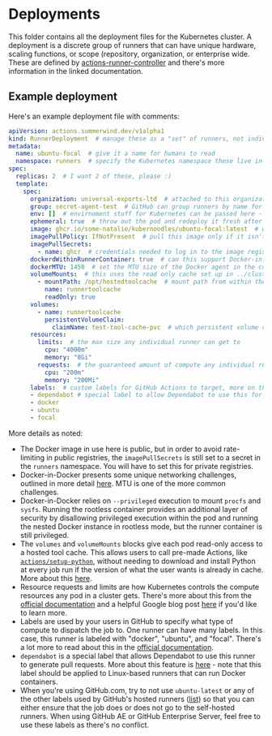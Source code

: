 # Deployments

This folder contains all the deployment files for the Kubernetes cluster.  A deployment is a discrete group of runners that can have unique hardware, scaling functions, or scope (repository, organization, or enterprise wide.  These are defined by [actions-runner-controller](https://github.com/actions-runner-controller/actions-runner-controller#usage) and there's more information in the linked documentation.

## Example deployment

Here's an example deployment file with comments:

```yaml
apiVersion: actions.summerwind.dev/v1alpha1
kind: RunnerDeployment  # manage these as a "set" of runners, not individually
metadata:
  name: ubuntu-focal  # give it a name for humans to read
  namespace: runners  # specify the Kubernetes namespace these live in
spec:
  replicas: 2  # I want 2 of these, please :)
  template:
    spec:
      organization: universal-exports-ltd  # attached to this organization
      group: secret-agent-test  # GitHub can group runners by name for management, so these are in "secret-agent-test"
      env: []  # envirnoment stuff for Kubernetes can be passed here - read `actions-runner-controller` docs before using this, otherwise leave it empty!
      ephemeral: true  # throw out the pod and redeploy it fresh after each run
      image: ghcr.io/some-natalie/kubernoodles/ubuntu-focal:latest  # where is the Docker image to use as a pod
      imagePullPolicy: IfNotPresent  # pull this image only if it isn't already on the Kubernetes node
      imagePullSecrets:
        - name: ghcr  # credentials needed to log in to the image registry, more on this below
      dockerdWithinRunnerContainer: true  # can this support Docker-in-Docker, implies `privileged: true`, more on this below
      dockerMTU: 1450  # set the MTU size of the Docker agent in the container, more on this below
      volumeMounts:  # this uses the read only cache set up in ../cluster-configs/runner-tool-cache.yml, more on this below
        - mountPath: /opt/hostedtoolcache  # mount path from within the container
          name: runnertoolcache
          readOnly: true
      volumes:
        - name: runnertoolcache
          persistentVolumeClaim:
            claimName: test-tool-cache-pvc  # which persistent volume claim to use
      resources:
        limits:  # the max size any individual runner can get to
          cpu: "4000m"
          memory: "8Gi"
        requests:  # the guaranteed amount of compute any individual runner gets
          cpu: "200m"
          memory: "200Mi"
      labels:  # custom labels for GitHub Actions to target, more on this below
      - dependabot # special label to allow Dependabot to use this for compute, more on this below
      - docker
      - ubuntu
      - focal
```

More details as noted:

- The Docker image in use here is public, but in order to avoid rate-limiting in public registries, the `imagePullSecrets` is still set to a secret in the `runners` namespace.  You will have to set this for private registries.
- Docker-in-Docker presents some unique networking challenges, outlined in more detail [here](../docs/tips-and-tricks.md#nested-virtualization).  MTU is one of the more common challenges.
- Docker-in-Docker relies on `--privileged` execution to mount `procfs` and `sysfs`.  Running the rootless container provides an additional layer of security by disallowing privileged execution within the pod and running the nested Docker instance in rootless mode, but the runner container is still privileged.
- The `volumes` and `volumeMounts` blocks give each pod read-only access to a hosted tool cache.  This allows users to call pre-made Actions, like [`actions/setup-python`](https://github.com/actions/setup-python), without needing to download and install Python at every job run if the version of what the user wants is already in cache.  More about this [here](../cluster-configs/README.md#tool-cache-for-runners-using-persistentvolumeclaim).
- Resource requests and limits are how Kubernetes controls the compute resources any pod in a cluster gets.  There's more about this from the [official documentation](https://kubernetes.io/docs/concepts/configuration/manage-resources-containers/) and a helpful Google blog post [here](https://cloud.google.com/blog/products/containers-kubernetes/kubernetes-best-practices-resource-requests-and-limits) if you'd like to learn more.
- Labels are used by your users in GitHub to specify what type of compute to dispatch the job to.  One runner can have many labels.  In this case, this runner is labeled with "docker", "ubuntu", and "focal".  There's a lot more to read about this in the [official documentation](https://docs.github.com/en/actions/hosting-your-own-runners/using-labels-with-self-hosted-runners).
- `dependabot` is a special label that allows Dependabot to use this runner to generate pull requests.  More about this feature is [here](https://docs.github.com/en/enterprise-server@latest/admin/github-actions/enabling-github-actions-for-github-enterprise-server/managing-self-hosted-runners-for-dependabot-updates) - note that this label should be applied to Linux-based runners that can run Docker containers.
- When you're using GitHub.com, try to not use `ubuntu-latest` or any of the other labels used by GitHub's hosted runners ([list](https://docs.github.com/en/enterprise-cloud@latest/actions/using-workflows/workflow-syntax-for-github-actions#choosing-github-hosted-runners)) so that you can either ensure that the job does or does not go to the self-hosted runners.  When using GitHub AE or GitHub Enterprise Server, feel free to use these labels as there's no conflict.
